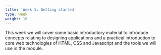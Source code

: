```yaml
---
title: 'Week 1: Getting started'
type: week
weight: 10
---
```


This week we will cover some basic introductory material to introduce concepts relating to designing applications and a practical introduction to core web technologies of HTML, CSS and Javascript and the tools we will use in the module.

